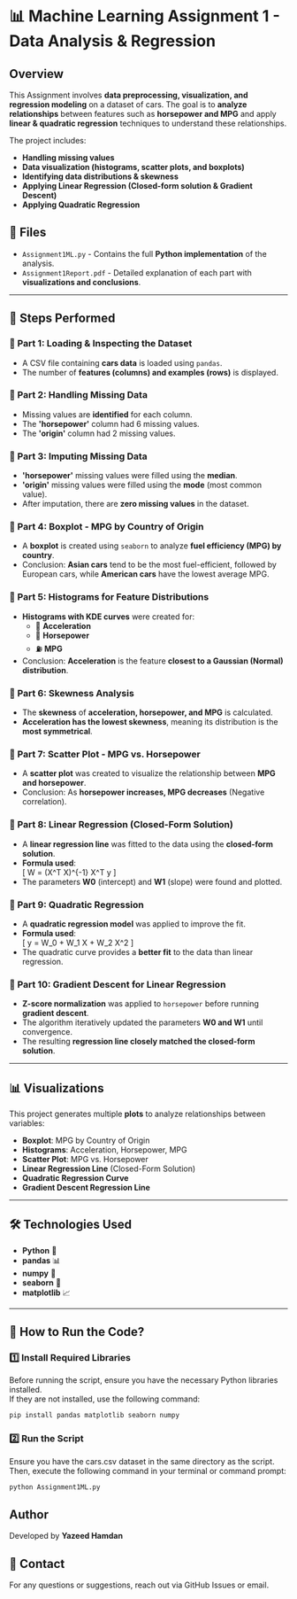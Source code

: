 # 📊 Machine Learning Assignment 1 - Data Analysis & Regression

##  Overview
This Assignment involves **data preprocessing, visualization, and regression modeling** on a dataset of cars. The goal is to **analyze relationships** between features such as **horsepower and MPG** and apply **linear & quadratic regression** techniques to understand these relationships.  

The project includes:
- **Handling missing values**
- **Data visualization (histograms, scatter plots, and boxplots)**
- **Identifying data distributions & skewness**
- **Applying Linear Regression (Closed-form solution & Gradient Descent)**
- **Applying Quadratic Regression**

## 📂 Files
- `Assignment1ML.py` - Contains the full **Python implementation** of the analysis.
- `Assignment1Report.pdf` - Detailed explanation of each part with **visualizations and conclusions**.

---

## 🚀 Steps Performed

### 📌 Part 1: Loading & Inspecting the Dataset
- A CSV file containing **cars data** is loaded using `pandas`.
- The number of **features (columns) and examples (rows)** is displayed.

### 📌 Part 2: Handling Missing Data
- Missing values are **identified** for each column.
- The **'horsepower'** column had 6 missing values.
- The **'origin'** column had 2 missing values.

### 📌 Part 3: Imputing Missing Data
- **'horsepower'** missing values were filled using the **median**.
- **'origin'** missing values were filled using the **mode** (most common value).
- After imputation, there are **zero missing values** in the dataset.

### 📌 Part 4: Boxplot - MPG by Country of Origin
- A **boxplot** is created using `seaborn` to analyze **fuel efficiency (MPG) by country**.
- Conclusion: **Asian cars** tend to be the most fuel-efficient, followed by European cars, while **American cars** have the lowest average MPG.

### 📌 Part 5: Histograms for Feature Distributions
- **Histograms with KDE curves** were created for:
  - 🚗 **Acceleration**
  - 🚙 **Horsepower**
  - ⛽ **MPG**
- Conclusion: **Acceleration** is the feature **closest to a Gaussian (Normal) distribution**.

### 📌 Part 6: Skewness Analysis
- The **skewness** of **acceleration, horsepower, and MPG** is calculated.
- **Acceleration has the lowest skewness**, meaning its distribution is the **most symmetrical**.

### 📌 Part 7: Scatter Plot - MPG vs. Horsepower
- A **scatter plot** was created to visualize the relationship between **MPG and horsepower**.
- Conclusion: As **horsepower increases, MPG decreases** (Negative correlation).

### 📌 Part 8: Linear Regression (Closed-Form Solution)
- A **linear regression line** was fitted to the data using the **closed-form solution**.
- **Formula used**:  
  \[
  W = (X^T X)^{-1} X^T y
  \]
- The parameters **W0** (intercept) and **W1** (slope) were found and plotted.

### 📌 Part 9: Quadratic Regression
- A **quadratic regression model** was applied to improve the fit.
- **Formula used**:  
  \[
  y = W_0 + W_1 X + W_2 X^2
  \]
- The quadratic curve provides a **better fit** to the data than linear regression.

### 📌 Part 10: Gradient Descent for Linear Regression
- **Z-score normalization** was applied to `horsepower` before running **gradient descent**.
- The algorithm iteratively updated the parameters **W0 and W1** until convergence.
- The resulting **regression line closely matched the closed-form solution**.

---

## 📊 Visualizations
This project generates multiple **plots** to analyze relationships between variables:
- **Boxplot**: MPG by Country of Origin
- **Histograms**: Acceleration, Horsepower, MPG
- **Scatter Plot**: MPG vs. Horsepower
- **Linear Regression Line** (Closed-Form Solution)
- **Quadratic Regression Curve**
- **Gradient Descent Regression Line**

---

## 🛠 Technologies Used
- **Python** 🐍
- **pandas** 📊
- **numpy** 🔢
- **seaborn** 🎨
- **matplotlib** 📈

---

## 📎 How to Run the Code?

### 1️⃣ Install Required Libraries
Before running the script, ensure you have the necessary Python libraries installed.  
If they are not installed, use the following command:

```sh
pip install pandas matplotlib seaborn numpy
```
### 2️⃣ Run the Script
Ensure you have the cars.csv dataset in the same directory as the script. Then, execute the following command in your terminal or command prompt:
```sh
python Assignment1ML.py
```
## Author
Developed by **Yazeed Hamdan** 


## 📧 Contact
For any questions or suggestions, reach out via GitHub Issues or email.

